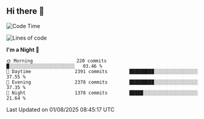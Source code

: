 ## Hi there 👋

<!--
**Wangmerlyn/Wangmerlyn** is a ✨ _special_ ✨ repository because its `README.md` (this file) appears on your GitHub profile.

Here are some ideas to get you started:

- 🔭 I’m currently working on ...
- 🌱 I’m currently learning ...
- 👯 I’m looking to collaborate on ...
- 🤔 I’m looking for help with ...
- 💬 Ask me about ...
- 📫 How to reach me: ...
- 😄 Pronouns: ...
- ⚡ Fun fact: ...
-->
<!--START_SECTION:waka-->
![Code Time](http://img.shields.io/badge/Code%20Time-463%20hrs%207%20mins-blue)

![Lines of code](https://img.shields.io/badge/From%20Hello%20World%20I%27ve%20Written-40.2%20million%20lines%20of%20code-blue)

**I'm a Night 🦉** 

```text
🌞 Morning                220 commits         █░░░░░░░░░░░░░░░░░░░░░░░░   03.46 % 
🌆 Daytime                2391 commits        █████████░░░░░░░░░░░░░░░░   37.55 % 
🌃 Evening                2378 commits        █████████░░░░░░░░░░░░░░░░   37.35 % 
🌙 Night                  1378 commits        █████░░░░░░░░░░░░░░░░░░░░   21.64 % 
```



 Last Updated on 01/08/2025 08:45:17 UTC
<!--END_SECTION:waka-->
